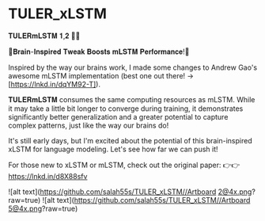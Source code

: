 # TULER_xLSTM

𝐓𝐔𝐋𝐄𝐑𝐦𝐋𝐒𝐓𝐌 𝟏,𝟐 🚀🚀

🧠𝐁𝐫𝐚𝐢𝐧-𝐈𝐧𝐬𝐩𝐢𝐫𝐞𝐝 𝐓𝐰𝐞𝐚𝐤 𝐁𝐨𝐨𝐬𝐭𝐬 𝐦𝐋𝐒𝐓𝐌 𝐏𝐞𝐫𝐟𝐨𝐫𝐦𝐚𝐧𝐜𝐞!🧠

Inspired by the way our brains work, I made some changes to Andrew Gao's awesome mLSTM implementation (best one out there! -> [https://lnkd.in/dqYM92-T]). 

𝐓𝐔𝐋𝐄𝐑𝐦𝐋𝐒𝐓𝐌 consumes the same computing resources as mLSTM. While it may take a little bit longer to converge during training, it demonstrates significantly better generalization and a greater potential to capture complex patterns, just like the way our brains do!

It's still early days, but I'm excited about the potential of this brain-inspired xLSTM for language modeling. Let's see how far we can push it!

For those new to xLSTM or mLSTM, check out the original paper: 👉👉https://lnkd.in/d8X88sfv

![alt text](https://github.com/salah55s/TULER_xLSTM//Artboard 2@4x.png?raw=true)
![alt text](https://github.com/salah55s/TULER_xLSTM//Artboard 5@4x.png?raw=true)
